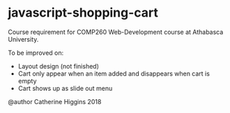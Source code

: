 # javascript-shopping-cart
Course requirement for COMP260 Web-Development course at Athabasca University.

To be improved on: 
- Layout design (not finished)
- Cart only appear when an item added and disappears when cart is empty 
- Cart shows up as slide out menu


@author Catherine Higgins 2018


